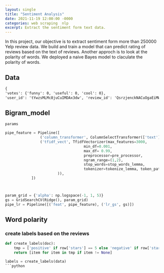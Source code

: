 ```yaml
---
layout: single
title: "Sentiment Analysis"
date: 2021-11-19 12:00:00 -0000
categories: web scraping  nlp  
excerpt: Extract the sentiment form text data.
---
```


In this project, our objective is to extract sentiment form more than 250000 Yelp review data. We build and train a model that can predict rating of reviews based on the text of reviews. Another approch is to look at the polarity of words. We deployed a naive Bayes model to claculate the polarity of words.





## Data
```markdown
{
'votes': {'funny': 0, 'useful': 0, 'cool': 0}, 
'user_id': 'tYwzsMLMc8juCuIMDAx3dw', 'review_id': 'QsrzjenckNACuOgaEiMWfA', 'stars': 4, 'date': '2011-08-18', 'text': 'Nice simple homey diner. Very friendly staff, huge family friendly menu, salad bar. If you are on the road this beats the same old options.', 'type': 'review', 'business_id': 'uGykseHzyS5xAMWoN6YUqA'}

```

## Bigram_model
```python
params

pipe_feature = Pipeline([
                ('column_transformer', ColumnSelectTransformer(['text'])),
                ('tfidf_vect', TfidfVectorizer(max_features=3000,                                
                                    min_df=0.001,
                                    max_df= 0.99,
                                    preprocessor=pre_processor,
                                    ngram_range=(1,2),
                                    stop_words=stop_words_lemma,
                                    tokenizer=tokenize_lemma, token_pattern=None # or default tokenizer (sklearn)
                        )),
            ])



param_grid = {'alpha': np.logspace(-1, 1, 5)}
gs = GridSearchCV(Ridge(), param_grid)    
pipe_lr = Pipeline([('feat', pipe_feature), ('lr_gs', gs)])     
```


## Word polarity
### create labels based on the reviews
```python
def create_labels(doc):
    tmp = ['positive' if row['stars'] == 5 else 'negative' if row['stars'] == 1 else None for row in doc]
    return [item for item in tmp if item != None]

labels = create_labels(data)
```python

